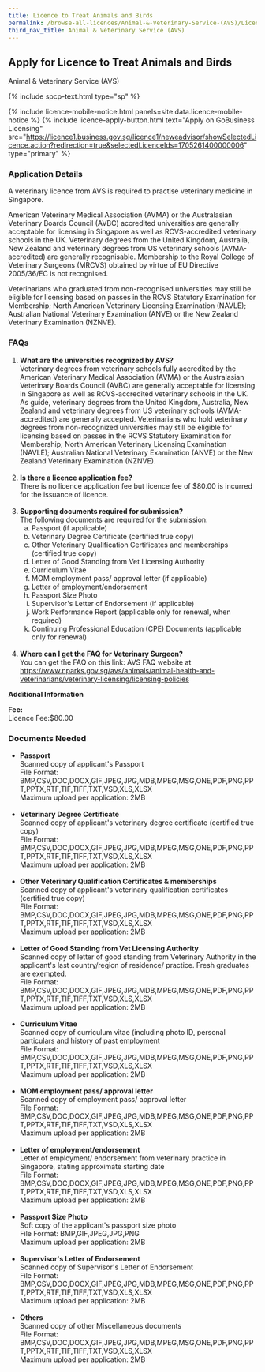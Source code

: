 ```yaml
---
title: Licence to Treat Animals and Birds
permalink: /browse-all-licences/Animal-&-Veterinary-Service-(AVS)/Licence-to-Treat-Animals-and-Birds
third_nav_title: Animal & Veterinary Service (AVS)
---
```


## Apply for Licence to Treat Animals and Birds

Animal & Veterinary Service (AVS)

{% include spcp-text.html type="sp" %}

{% include licence-mobile-notice.html panels=site.data.licence-mobile-notice %}
{% include licence-apply-button.html text="Apply on GoBusiness Licensing" src="https://licence1.business.gov.sg/licence1/neweadvisor/showSelectedLicence.action?redirection=true&selectedLicenceIds=1705261400000006" type="primary" %}

<H3>Application Details</H3>

<p>A veterinary licence from AVS is required to practise veterinary medicine in Singapore.</p>
 <p>American Veterinary Medical Association (AVMA) or the Australasian Veterinary Boards Council (AVBC) accredited universities are generally acceptable for licensing in Singapore as well as RCVS-accredited veterinary schools in the UK. Veterinary degrees from the United Kingdom, Australia, New Zealand and veterinary degrees from US veterinary schools (AVMA-accredited) are generally recognisable. Membership to the Royal College of Veterinary Surgeons (MRCVS) obtained by virtue of EU Directive 2005/36/EC is not recognised.</p>
 <p>Veterinarians who graduated from non-recognised universities may still be eligible for licensing based on passes in the RCVS Statutory Examination for Membership; North American Veterinary Licensing Examination (NAVLE); Australian National Veterinary Examination (ANVE) or the New Zealand Veterinary Examination (NZNVE).</p>
 <h3>FAQs</h3>
 <ol>
 <li><strong>What are the universities recognized by AVS?</strong><br />Veterinary degrees from veterinary schools fully accredited by the American Veterinary Medical Association (AVMA) or the Australasian Veterinary Boards Council (AVBC) are generally acceptable for licensing in Singapore as well as RCVS-accredited veterinary schools in the UK. As guide, veterinary degrees from the United Kingdom, Australia, New Zealand and veterinary degrees from US veterinary schools (AVMA-accredited) are generally accepted. Veterinarians who hold veterinary degrees from non-recognized universities may still be eligible for licensing based on passes in the RCVS Statutory Examination for Membership; North American Veterinary Licensing Examination (NAVLE); Australian National Veterinary Examination (ANVE) or the New Zealand Veterinary Examination (NZNVE).<br /><br /></li>
 <li><strong>Is there a licence application fee?</strong><br />There is no licence application fee but licence fee of $80.00 is incurred for the issuance of licence.<br /><br /></li>
 <li><strong>Supporting documents required for submission?</strong><br />The following documents are required for the submission:
 <ol style="list-style-type: lower-alpha;">
 <li>Passport (if applicable)</li>
 <li>Veterinary Degree Certificate (certified true copy)</li>
 <li>Other Veterinary Qualification Certificates and memberships (certified true copy)</li>
 <li>Letter of Good Standing from Vet Licensing Authority</li>
 <li>Curriculum Vitae</li>
 <li>MOM employment pass/ approval letter (if applicable)</li>
 <li>Letter of employment/endorsement</li>
 <li>Passport Size Photo</li>
 <li>Supervisor's Letter of Endorsement (if applicable)</li>
 <li>Work Performance Report (applicable only for renewal, when required)</li>
 <li>Continuing Professional Education (CPE) Documents (applicable only for renewal)<br /><br /></li>
 </ol>
 </li>
 <li><strong>Where can I get the FAQ for Veterinary Surgeon?</strong><br />You can get the FAQ on this link: AVS FAQ website at <a href="https://www.nparks.gov.sg/avs/animals/animal-health-and-veterinarians/veterinary-licensing/licensing-policies" target="_blank" rel="noopener">https://www.nparks.gov.sg/avs/animals/animal-health-and-veterinarians/veterinary-licensing/licensing-policies</a></li>
 </ol>

<strong>Additional Information</strong>

<p><strong>Fee:</strong><br />Licence Fee:$80.00</p>

<H3>Documents Needed</H3>

<ul>
 <li><strong>Passport</strong><br />Scanned copy of applicant's Passport<br />File Format: BMP,CSV,DOC,DOCX,GIF,JPEG,JPG,MDB,MPEG,MSG,ONE,PDF,PNG,PPT,PPTX,RTF,TIF,TIFF,TXT,VSD,XLS,XLSX<br />Maximum upload per application: 2MB<br /><br /></li>
 <li><strong>Veterinary Degree Certificate</strong><br />Scanned copy of applicant's veterinary degree certificate (certified true copy)<br />File Format: BMP,CSV,DOC,DOCX,GIF,JPEG,JPG,MDB,MPEG,MSG,ONE,PDF,PNG,PPT,PPTX,RTF,TIF,TIFF,TXT,VSD,XLS,XLSX<br />Maximum upload per application: 2MB<br /><br /></li>
 <li><strong>Other Veterinary Qualification Certificates & memberships</strong><br />Scanned copy of applicant's veterinary qualification certificates (certified true copy)<br />File Format: BMP,CSV,DOC,DOCX,GIF,JPEG,JPG,MDB,MPEG,MSG,ONE,PDF,PNG,PPT,PPTX,RTF,TIF,TIFF,TXT,VSD,XLS,XLSX<br />Maximum upload per application: 2MB<br /><br /></li>
 <li><strong>Letter of Good Standing from Vet Licensing Authority</strong><br />Scanned copy of letter of good standing from Veterinary Authority in the applicant's last country/region of residence/ practice. Fresh graduates are exempted.<br />File Format: BMP,CSV,DOC,DOCX,GIF,JPEG,JPG,MDB,MPEG,MSG,ONE,PDF,PNG,PPT,PPTX,RTF,TIF,TIFF,TXT,VSD,XLS,XLSX<br />Maximum upload per application: 2MB<br /><br /></li>
 <li><strong>Curriculum Vitae</strong><br />Scanned copy of curriculum vitae (including photo ID, personal particulars and history of past employment<br />File Format: BMP,CSV,DOC,DOCX,GIF,JPEG,JPG,MDB,MPEG,MSG,ONE,PDF,PNG,PPT,PPTX,RTF,TIF,TIFF,TXT,VSD,XLS,XLSX<br />Maximum upload per application: 2MB<br /><br /></li>
 <li><strong>MOM employment pass/ approval letter</strong><br />Scanned copy of employment pass/ approval letter<br />File Format: BMP,CSV,DOC,DOCX,GIF,JPEG,JPG,MDB,MPEG,MSG,ONE,PDF,PNG,PPT,PPTX,RTF,TIF,TIFF,TXT,VSD,XLS,XLSX<br />Maximum upload per application: 2MB<br /><br /></li>
 <li><strong>Letter of employment/endorsement</strong><br />Letter of employment/ endorsement from veterinary practice in Singapore, stating approximate starting date<br />File Format: BMP,CSV,DOC,DOCX,GIF,JPEG,JPG,MDB,MPEG,MSG,ONE,PDF,PNG,PPT,PPTX,RTF,TIF,TIFF,TXT,VSD,XLS,XLSX<br />Maximum upload per application: 2MB<br /><br /></li>
 <li><strong>Passport Size Photo</strong><br />Soft copy of the applicant's passport size photo<br />File Format: BMP,GIF,JPEG,JPG,PNG<br />Maximum upload per application: 2MB<br /><br /></li>
 <li><strong>Supervisor's Letter of Endorsement</strong><br />Scanned copy of Supervisor's Letter of Endorsement<br />File Format: BMP,CSV,DOC,DOCX,GIF,JPEG,JPG,MDB,MPEG,MSG,ONE,PDF,PNG,PPT,PPTX,RTF,TIF,TIFF,TXT,VSD,XLS,XLSX<br />Maximum upload per application: 2MB<br /><br /></li>
 <li><strong>Others</strong><br />Scanned copy of other Miscellaneous documents<br />File Format: BMP,CSV,DOC,DOCX,GIF,JPEG,JPG,MDB,MPEG,MSG,ONE,PDF,PNG,PPT,PPTX,RTF,TIF,TIFF,TXT,VSD,XLS,XLSX<br />Maximum upload per application: 2MB</li>
 </ul>

